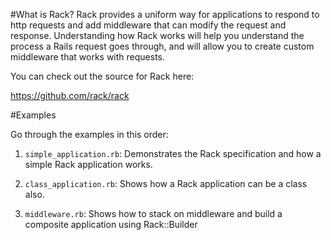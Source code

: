 #What is Rack?
Rack provides a uniform way for applications to respond to http requests and add middleware that can modify the request and response. Understanding how Rack works will help you understand the process a Rails request goes through, and will allow you to create custom middleware that works with requests.

You can check out the source for Rack here:

https://github.com/rack/rack 

#Examples

Go through the examples in this order:

1. `simple_application.rb`: Demonstrates the Rack specification and how a simple Rack application works.

2. `class_application.rb`: Shows how a Rack application can be a class also.

3. `middleware.rb`: Shows how to stack on middleware and build a composite application using Rack::Builder
